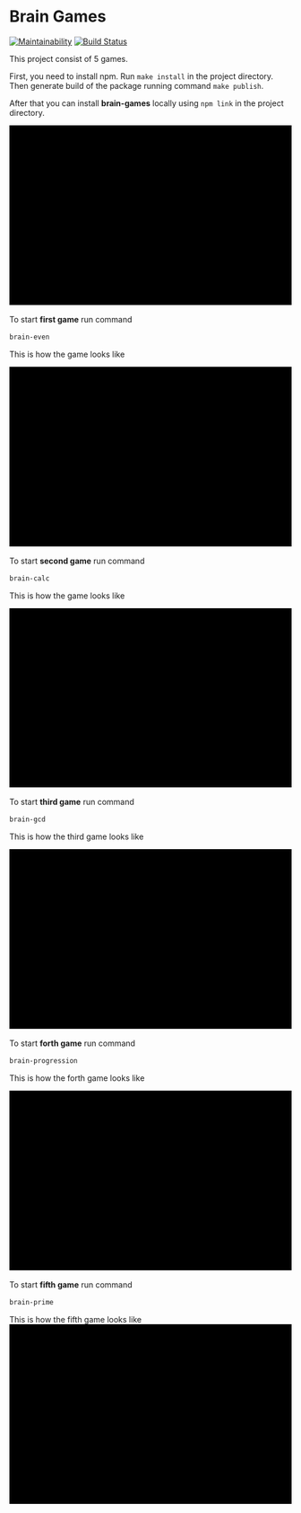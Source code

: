 # Brain Games
[![Maintainability](https://api.codeclimate.com/v1/badges/afbdc3e1a1fc544272a2/maintainability)](https://codeclimate.com/github/Yoffic/frontend-project-lvl1/maintainability) [![Build Status](https://travis-ci.com/Yoffic/frontend-project-lvl1.svg?branch=master)](https://travis-ci.com/Yoffic/frontend-project-lvl1)

This project consist of 5 games.

First, you need to install npm. Run `make install` in the project directory.  
Then generate build of the package running command `make publish`.  

After that you can install **brain-games** locally using  ```npm link```  in the project directory.  

[![asciicast](asciinemas/asci_lv1_install.gif)](https://asciinema.org/a/PeK4FHRxRvCV2YWR09hhzFVzd?speed=2&autoplay=1&loop=1)


To start **first game** run command

```sh
brain-even
```   

This is how the game looks like

[![asciicast](asciinemas/brain-even.gif)](https://asciinema.org/a/iGTxgasSOD6JTjnbl079Bcpax?autoplay=1&loop=1)


To start **second game** run command

```sh
brain-calc
```   

This is how the game looks like

[![asciicast](asciinemas/brain-calc.gif)](https://asciinema.org/a/uFYntfIRnKKJaHeLsKwAAQBtK?autoplay=1&loop=1)


To start **third game** run command

```sh
brain-gcd
```   

This is how the third game looks like

[![asciicast](asciinemas/brain-gcd.gif)](https://asciinema.org/a/Ntc8pKdaw4pODa3JTSOtnTscX?autoplay=1&loop=1)


To start **forth game** run command

```sh
brain-progression
```   

This is how the forth game looks like

[![asciicast](asciinemas/brain-progress.gif)](https://asciinema.org/a/pyFN8hUGolS94NWMjeOJRxV7G?autoplay=1&loop=1)


To start **fifth game** run command

```sh
brain-prime
```   

This is how the fifth game looks like
[![asciicast](asciinemas/brain-prime.gif)](https://asciinema.org/a/gavXr7WxJG7QBLtLidBwKjMsJ?autoplay=1&loop=1)
